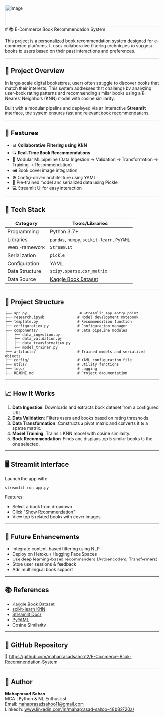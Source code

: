 <img width="1258" height="70" alt="image" src="https://github.com/user-attachments/assets/fba9dcd2-5e52-4578-ac62-1aa6a0373ca1" />
# 📚 E-Commerce Book Recommendation System 

This project is a personalized book recommendation system designed for e-commerce platforms. It uses collaborative filtering techniques to suggest books to users based on their past interactions and preferences.

---

## 🚀 Project Overview

In large-scale digital bookstores, users often struggle to discover books that match their interests. This system addresses that challenge by analyzing user-book rating patterns and recommending similar books using a K-Nearest Neighbors (KNN) model with cosine similarity.

Built with a modular pipeline and deployed via an interactive **Streamlit** interface, the system ensures fast and relevant book recommendations.

---

## 🧠 Features

- 📊 **Collaborative Filtering using KNN**
- 🔍 **Real-Time Book Recommendations**
- 🧩 Modular ML pipeline (Data Ingestion → Validation → Transformation → Training → Recommendation)
- 🖼️ Book cover image integration
- ⚙️ Config-driven architecture using YAML
- 🧠 Pre-trained model and serialized data using Pickle
- 💻 Streamlit UI for easy interaction

---

## 🧰 Tech Stack

| Category         | Tools/Libraries                               |
|------------------|------------------------------------------------|
| Programming      | Python 3.7+                                    |
| Libraries        | `pandas`, `numpy`, `scikit-learn`, `PyYAML`    |
| Web Framework    | `Streamlit`                                    |
| Serialization    | `pickle`                                       |
| Configuration    | YAML                                           |
| Data Structure   | `scipy.sparse.csr_matrix`                      |
| Data Source      | [Kaggle Book Dataset](https://www.kaggle.com/datasets/ra4u12/bookrecommendation)

---

## 📂 Project Structure

```
├── app.py                        # Streamlit app entry point
├── research.ipynb               # Model development notebook
├── template.py                  # Recommendation function
├── configuration.py             # Configuration manager
├── components/                  # Data pipeline modules
│   ├── data_ingestion.py
│   ├── data_validation.py
│   ├── data_transformation.py
│   ├── model_trainer.py
├── artifacts/                   # Trained models and serialized objects
├── config/                      # YAML configuration file
├── utils/                       # Utility functions
├── logs/                        # Logging
├── README.md                    # Project documentation
```

---

## 📈 How It Works

1. **Data Ingestion**: Downloads and extracts book dataset from a configured URL.
2. **Data Validation**: Filters users and books based on rating thresholds.
3. **Data Transformation**: Constructs a pivot matrix and converts it to a sparse matrix.
4. **Model Training**: Trains a KNN model with cosine similarity.
5. **Book Recommendation**: Finds and displays top 5 similar books to the one selected.

---

## 🖥️ Streamlit Interface

Launch the app with:
```bash
streamlit run app.py
```

Features:
- Select a book from dropdown
- Click "Show Recommendation"
- View top 5 related books with cover images

---

## 🔮 Future Enhancements

- Integrate content-based filtering using NLP
- Deploy on Heroku / Hugging Face Spaces
- Use deep learning-based recommenders (Autoencoders, Transformers)
- Store user sessions & feedback
- Add multilingual book support

---

## 📚 References

- [Kaggle Book Dataset](https://www.kaggle.com/datasets/ra4u12/bookrecommendation)
- [scikit-learn KNN](https://scikit-learn.org/stable/modules/neighbors.html)
- [Streamlit Docs](https://docs.streamlit.io)
- [PyYAML](https://pyyaml.org)
- [Cosine Similarity](https://en.wikipedia.org/wiki/Cosine_similarity)

---

## 🔗 GitHub Repository

🔗 https://github.com/mahaprasadsahoo12/E-Commerce-Book-Recommendation-System


---

## 🙌 Author

**Mahaprasad Sahoo**  
MCA | Python & ML Enthusiast  
Email: mahaprasadsahoo11@gmail.com  
LinkedIn: www.linkedin.com/in/mahaprasad-sahoo-48b82720a/
